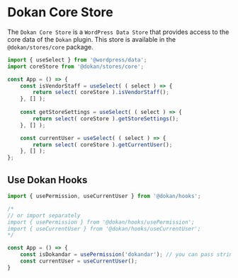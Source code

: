 # Dokan Core Store

The `Dokan Core Store` is a `WordPress Data Store` that provides access to the core data of the `Dokan` plugin. This store is available in the `@dokan/stores/core` package.

```js
import { useSelect } from '@wordpress/data';
import coreStore from '@dokan/stores/core';

const App = () => {
    const isVendorStaff = useSelect( ( select ) => {
        return select( coreStore ).isVendorStaff();
    }, [] );
    
    const getStoreSettings = useSelect( ( select ) => {
        return select( coreStore ).getStoreSettings();
    }, [] );

    const currentUser = useSelect( ( select ) => {
        return select( coreStore ).getCurrentUser();
    }, [] );
};
```

## Use Dokan Hooks

```js
import { usePermission, useCurrentUser } from '@dokan/hooks';

/*
// or import separately
import { usePermission } from '@dokan/hooks/usePermission';
import { useCurrentUser } from '@dokan/hooks/useCurrentUser';
*/

const App = () => {
    const isDokandar = usePermission('dokandar'); // you can pass string as single permission or pass string[] array for multiple permission checking
    const currentUser = useCurrentUser();
}

```
